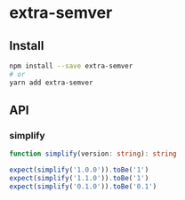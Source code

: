 # extra-semver
## Install
```sh
npm install --save extra-semver
# or
yarn add extra-semver
```

## API
### simplify
```ts
function simplify(version: string): string

expect(simplify('1.0.0')).toBe('1')
expect(simplify('1.1.0')).toBe('1')
expect(simplify('0.1.0')).toBe('0.1')
```

